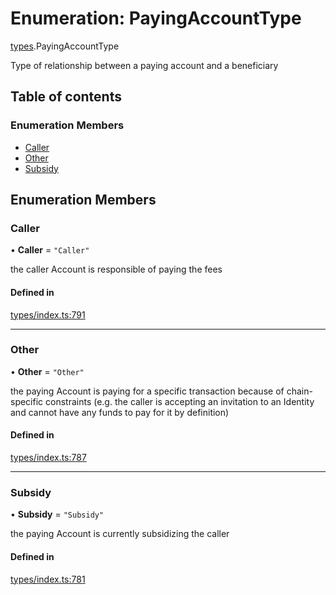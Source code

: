 # Enumeration: PayingAccountType

[types](../wiki/types).PayingAccountType

Type of relationship between a paying account and a beneficiary

## Table of contents

### Enumeration Members

- [Caller](../wiki/types.PayingAccountType#caller)
- [Other](../wiki/types.PayingAccountType#other)
- [Subsidy](../wiki/types.PayingAccountType#subsidy)

## Enumeration Members

### Caller

• **Caller** = ``"Caller"``

the caller Account is responsible of paying the fees

#### Defined in

[types/index.ts:791](https://github.com/PolymeshAssociation/polymesh-sdk/blob/07b115c8/src/types/index.ts#L791)

___

### Other

• **Other** = ``"Other"``

the paying Account is paying for a specific transaction because of
  chain-specific constraints (e.g. the caller is accepting an invitation to an Identity
  and cannot have any funds to pay for it by definition)

#### Defined in

[types/index.ts:787](https://github.com/PolymeshAssociation/polymesh-sdk/blob/07b115c8/src/types/index.ts#L787)

___

### Subsidy

• **Subsidy** = ``"Subsidy"``

the paying Account is currently subsidizing the caller

#### Defined in

[types/index.ts:781](https://github.com/PolymeshAssociation/polymesh-sdk/blob/07b115c8/src/types/index.ts#L781)
